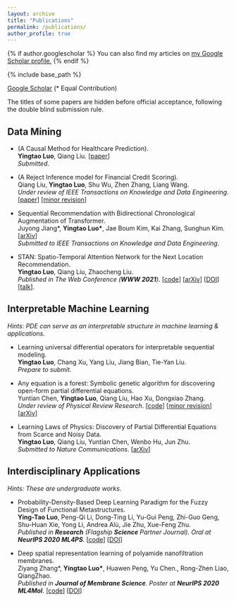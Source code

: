 ```yaml
---
layout: archive
title: "Publications"
permalink: /publications/
author_profile: true
---
```


{% if author.googlescholar %}
  You can also find my articles on <u><a href="{{author.googlescholar}}">my Google Scholar profile</a>.</u>
{% endif %}

{% include base_path %}

[Google Scholar](https://scholar.google.com/citations?user=g_MmNEoAAAAJ) (\* Equal Contribution)  
  
The titles of some papers are hidden before official acceptance, following the double blind submission rule.  
  
## Data Mining
* (A Causal Method for Healthcare Prediction).  
__Yingtao Luo__, Qiang Liu. [[paper](https://github.com/yingtaoluo/yingtaoluo.github.io/blob/master/_publications/Causal_Healthcare_Embedding.pdf)]  
*Submitted*.

* (A Reject Inference model for Financial Credit Scoring).  
Qiang Liu, __Yingtao Luo__, Shu Wu, Zhen Zhang, Liang Wang.  
*Under review of IEEE Transactions on Knowledge and Data Engineering*. [[paper](https://github.com/yingtaoluo/yingtaoluo.github.io/blob/master/_publications/rmt.pdf)]  [[minor revision](https://github.com/yingtaoluo/yingtaoluo.github.io/blob/master/_publications/review_rmt)]

* Sequential Recommendation with Bidirectional Chronological Augmentation of Transformer.  
Juyong Jiang\*, __Yingtao Luo\*__, Jae Boum Kim, Kai Zhang, Sunghun Kim. [[arXiv](https://arxiv.org/pdf/2112.06460.pdf)]   
*Submitted to IEEE Transactions on Knowledge and Data Engineering*. 

* STAN: Spatio-Temporal Attention Network for the Next Location Recommendation.  
__Yingtao Luo__, Qiang Liu, Zhaocheng Liu.  
*Published in The Web Conference (__WWW 2021__)*. [[code](https://github.com/yingtaoluo/Spatial-Temporal-Attention-Network-for-POI-Recommendation)]  [[arXiv](https://arxiv.org/abs/2102.04095)]  [[DOI](https://doi.org/10.1145/3442381.3449998)]  [[talk](https://www.youtube.com/watch?v=ajNzESvOvzs)].

## Interpretable Machine Learning
*Hints: PDE can serve as an interpretable structure in machine learning & applications.*

* Learning universal differential operators for interpretable sequential modeling.  
__Yingtao Luo__, Chang Xu, Yang Liu, Jiang Bian, Tie-Yan Liu.  
*Prepare to submit*.

* Any equation is a forest: Symbolic genetic algorithm for discovering open-form partial differential equations.  
Yuntian Chen, __Yingtao Luo__, Qiang Liu, Hao Xu, Dongxiao Zhang.  
*Under review of Physical Review Research*. [[code](https://github.com/yingtaoluo/PDE-Discovery-with-Evolutionary-Tree-Search)]  [[minor revision](https://github.com/yingtaoluo/yingtaoluo.github.io/blob/master/_publications/review_sga)]  [[arXiv](https://arxiv.org/abs/2106.11927)] 
  
* Learning Laws of Physics: Discovery of Partial Differential Equations from Scarce and Noisy Data.  
__Yingtao Luo__, Qiang Liu, Yuntian Chen, Wenbo Hu, Jun Zhu.  
*Submitted to Nature Communications*. [[arXiv](https://arxiv.org/abs/2106.01078)]

## Interdisciplinary Applications
*Hints: These are undergraduate works.*

* Probability-Density-Based Deep Learning Paradigm for the Fuzzy Design of Functional Metastructures.  
__Ying-Tao Luo__, Peng-Qi Li, Dong-Ting Li, Yu-Gui Peng, Zhi-Guo Geng,  
Shu-Huan Xie, Yong Li, Andrea Alù, Jie Zhu, Xue-Feng Zhu.  
*Published in __Research__ (Flagship __Science__ Partner Journal). Oral at __NeurIPS 2020 ML4PS__*. [[code](http://github.com/yingtaoluo/Probabilistic-density-network)]  [[DOI](https://doi.org/10.34133/2020/8757403)]
  
* Deep spatial representation learning of polyamide nanofiltration membranes.  
Ziyang Zhang\*, __Yingtao Luo\*__, Huawen Peng, Yu Chen., Rong-Zhen Liao, QiangZhao.  
*Published in __Journal of Membrane Science__. Poster at __NeurIPS 2020 ML4Mol__*. [[code](https://github.com/yingtaoluo/Nanofiltration-Membrane-Deep-Learning)]  [[DOI](https://doi.org/10.1016/j.memsci.2020.118910)] 

